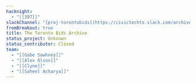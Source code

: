 ```yaml
---
hacknight:
  - "[[397]]"
slackChannel: "[proj-torontobids](https://civictechto.slack.com/archives/C04C6FPJDD4)"
fromBreakout: true
title: The Toronto Bids Archive
status_project: Unknown
status_contributor: Closed
team:
  - "[[Gabe Sawhney]]"
  - "[[Alex Olson]]"
  - "[[Clyne]]"
  - "[[Saheel Acharya]]"
---
```

